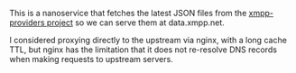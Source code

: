 This is a nanoservice that fetches the latest JSON files from the
[xmpp-providers project](https://invent.kde.org/melvo/xmpp-providers) so we
can serve them at data.xmpp.net.

I considered proxying directly to the upstream via nginx, with a long cache TTL,
but nginx has the limitation that it does not re-resolve DNS records when making
requests to upstream servers.
